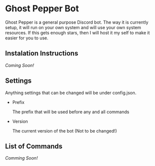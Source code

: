 # Ghost Pepper Bot
Ghost Pepper is a general purpose Discord bot. The way it is currently setup, it will run on your own system and will use your own system resources. If this gets enough stars, then I will host it my self to make it easier for you to use.

## Instalation Instructions
_Coming Soon!_

## Settings
Anything settings that can be changed will be under config.json.

- Prefix

    The prefix that will be used before any and all commands
- Version
    
    The current version of the bot (Not to be changed!)

## List of Commands
_Comming Soon!_